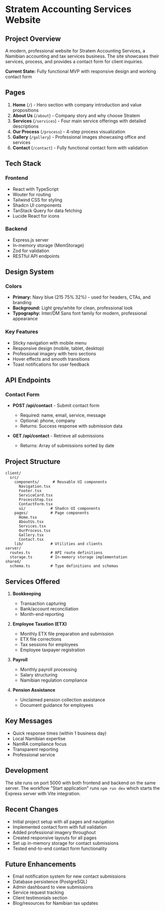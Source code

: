 # Stratem Accounting Services Website

## Project Overview
A modern, professional website for Stratem Accounting Services, a Namibian accounting and tax services business. The site showcases their services, process, and provides a contact form for client inquiries.

**Current State:** Fully functional MVP with responsive design and working contact form

## Pages
1. **Home** (`/`) - Hero section with company introduction and value propositions
2. **About Us** (`/about`) - Company story and why choose Stratem
3. **Services** (`/services`) - Four main service offerings with detailed descriptions
4. **Our Process** (`/process`) - 4-step process visualization
5. **Gallery** (`/gallery`) - Professional images showcasing office and services
6. **Contact** (`/contact`) - Fully functional contact form with validation

## Tech Stack

### Frontend
- React with TypeScript
- Wouter for routing
- Tailwind CSS for styling
- Shadcn UI components
- TanStack Query for data fetching
- Lucide React for icons

### Backend
- Express.js server
- In-memory storage (MemStorage)
- Zod for validation
- RESTful API endpoints

## Design System

### Colors
- **Primary:** Navy blue (215 75% 32%) - used for headers, CTAs, and branding
- **Background:** Light grey/white for clean, professional look
- **Typography:** Inter/DM Sans font family for modern, professional appearance

### Key Features
- Sticky navigation with mobile menu
- Responsive design (mobile, tablet, desktop)
- Professional imagery with hero sections
- Hover effects and smooth transitions
- Toast notifications for user feedback

## API Endpoints

### Contact Form
- **POST /api/contact** - Submit contact form
  - Required: name, email, service, message
  - Optional: phone, company
  - Returns: Success response with submission data

- **GET /api/contact** - Retrieve all submissions
  - Returns: Array of submissions sorted by date

## Project Structure

```
client/
  src/
    components/      # Reusable UI components
      Navigation.tsx
      Footer.tsx
      ServiceCard.tsx
      ProcessStep.tsx
      ContactForm.tsx
      ui/           # Shadcn UI components
    pages/          # Page components
      Home.tsx
      AboutUs.tsx
      Services.tsx
      OurProcess.tsx
      Gallery.tsx
      Contact.tsx
    lib/            # Utilities and clients
server/
  routes.ts         # API route definitions
  storage.ts        # In-memory storage implementation
shared/
  schema.ts         # Type definitions and schemas
```

## Services Offered

1. **Bookkeeping**
   - Transaction capturing
   - Bank/account reconciliation
   - Month-end reporting

2. **Employee Taxation (ETX)**
   - Monthly ETX file preparation and submission
   - ETX file corrections
   - Tax sessions for employees
   - Employee taxpayer registration

3. **Payroll**
   - Monthly payroll processing
   - Salary structuring
   - Namibian regulation compliance

4. **Pension Assistance**
   - Unclaimed pension collection assistance
   - Document guidance for employees

## Key Messages
- Quick response times (within 1 business day)
- Local Namibian expertise
- NamRA compliance focus
- Transparent reporting
- Professional service

## Development

The site runs on port 5000 with both frontend and backend on the same server. The workflow "Start application" runs `npm run dev` which starts the Express server with Vite integration.

## Recent Changes
- Initial project setup with all pages and navigation
- Implemented contact form with full validation
- Added professional imagery throughout
- Created responsive layouts for all pages
- Set up in-memory storage for contact submissions
- Tested end-to-end contact form functionality

## Future Enhancements
- Email notification system for new contact submissions
- Database persistence (PostgreSQL)
- Admin dashboard to view submissions
- Service request tracking
- Client testimonials section
- Blog/resources for Namibian tax updates
